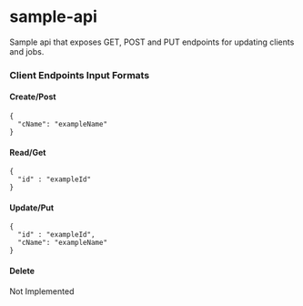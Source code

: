 # sample-api

Sample api that exposes GET, POST and PUT endpoints for updating clients and jobs.

### Client Endpoints Input Formats

#### Create/Post
```
{
  "cName": "exampleName"
}
```
#### Read/Get
```
{
  "id" : "exampleId"
}
```

#### Update/Put
```
{
  "id" : "exampleId",
  "cName": "exampleName"
}
```
#### Delete
Not Implemented
